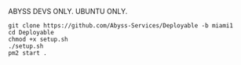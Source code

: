 ABYSS DEVS ONLY. UBUNTU ONLY.
```
git clone https://github.com/Abyss-Services/Deployable -b miami1
cd Deployable
chmod +x setup.sh
./setup.sh
pm2 start .
```
